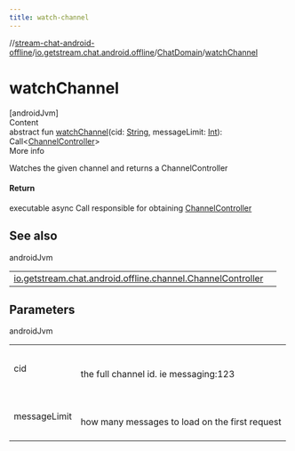 ```yaml
---
title: watch-channel
---
```

//[stream-chat-android-offline](../../../index.md)/[io.getstream.chat.android.offline](../index.md)/[ChatDomain](index.md)/[watchChannel](watchChannel.md)



# watchChannel  
[androidJvm]  
Content  
abstract fun [watchChannel](watchChannel.md)(cid: [String](https://kotlinlang.org/api/latest/jvm/stdlib/kotlin/-string/index.html), messageLimit: [Int](https://kotlinlang.org/api/latest/jvm/stdlib/kotlin/-int/index.html)): Call&lt;[ChannelController](../../io.getstream.chat.android.offline.channel/ChannelController/index.md)&gt;  
More info  


Watches the given channel and returns a ChannelController



#### Return  


executable async Call responsible for obtaining [ChannelController](../../io.getstream.chat.android.offline.channel/ChannelController/index.md)



## See also  
  
androidJvm  
  
| | |
|---|---|
| <a name="io.getstream.chat.android.offline/ChatDomain/watchChannel/#kotlin.String#kotlin.Int/PointingToDeclaration/"></a>[io.getstream.chat.android.offline.channel.ChannelController](../../io.getstream.chat.android.offline.channel/ChannelController/index.md)| <a name="io.getstream.chat.android.offline/ChatDomain/watchChannel/#kotlin.String#kotlin.Int/PointingToDeclaration/"></a>|
  


## Parameters  
  
androidJvm  
  
| | |
|---|---|
| <a name="io.getstream.chat.android.offline/ChatDomain/watchChannel/#kotlin.String#kotlin.Int/PointingToDeclaration/"></a>cid| <a name="io.getstream.chat.android.offline/ChatDomain/watchChannel/#kotlin.String#kotlin.Int/PointingToDeclaration/"></a><br/><br/>the full channel id. ie messaging:123<br/><br/>|
| <a name="io.getstream.chat.android.offline/ChatDomain/watchChannel/#kotlin.String#kotlin.Int/PointingToDeclaration/"></a>messageLimit| <a name="io.getstream.chat.android.offline/ChatDomain/watchChannel/#kotlin.String#kotlin.Int/PointingToDeclaration/"></a><br/><br/>how many messages to load on the first request<br/><br/>|
  
  



